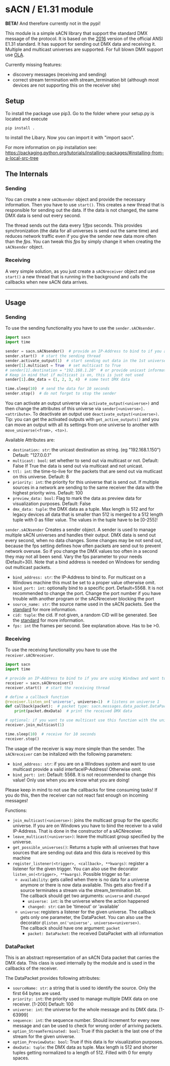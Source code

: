 # sACN / E1.31 module
**BETA!** And therefore currently not in the pypi!

This module is a simple sACN library that support the standard DMX message of the protocol.
It is based on the [2016][e1.31] version of the official ANSI E1.31 standard.
It has support for sending out DMX data and receiving it. Multiple and multicast universes are supported.
For full blown DMX support use [OLA](http://opendmx.net/index.php/Open_Lighting_Architecture).

Currently missing features:
 * discovery messages (receiving and sending)
 * correct stream termination with stream_termination bit (although most devices are
  not supporting this on the receiver site)
## Setup
To install the package use pip3. Go to the folder where your setup.py is located and execute

    pip install .

to install the Libary. Now you can import it with "import sacn".

For more information on pip installation see: https://packaging.python.org/tutorials/installing-packages/#installing-from-a-local-src-tree

## The Internals
### Sending
You can create a new `sACNsender` object and provide the necessary information. Then you have to use `start()`.
This creates a new thread that is responsible for sending out the data. If the data is not changed, the same DMX data
is send out every second.

The thread sends out the data every *1/fps* seconds. This provides synchronization (the data for all universes is send
out the same time) and reduces network traffic even if you give the sender new data more often than the *fps*.
You can tweak this *fps* by simply change it when creating the `sACNsender` object.
### Receiving
A very simple solution, as you just create a `sACNreceiver` object and use `start()` a new thread that is running in
the background and calls the callbacks when new sACN data arrives.

---
## Usage
### Sending
To use the sending functionality you have to use the `sender.sACNsender`.

```python
import sacn
import time

sender = sacn.sACNsender()  # provide an IP-Address to bind to if you are using Windows and want to use multicast
sender.start()  # start the sending thread
sender.activate_output(1)  # start sending out data in the 1st universe
sender[1].multicast = True  # set multicast to True
# sender[1].destination = "192.168.1.20"  # or provide unicast information.
# Keep in mind that if multicast is on, this is just not used
sender[1].dmx_data = (1, 2, 3, 4)  # some test DMX data

time.sleep(10)  # send the data for 10 seconds
sender.stop()  # do not forget to stop the sender
```

You can activate an output universe via `activate_output(<universe>)` and then change the attributes of this universe
via `sender[<universe>].<attribute>`. To deactivate an output use `deactivate_output(<universe>)`.
Tip: you can get the activated outputs with `get_active_outputs()` and you can move an output with all its settings
from one universe to another with `move_universe(<from>, <to>)`.

Available Attributes are:
 * `destination: str`: the unicast destination as string. (eg "192.168.1.150") Default: "127.0.0.1"
 * `multicast: bool`: set whether to send out via multicast or not. Default: False
 If True the data is send out via multicast and not unicast.
 * `ttl: int`: the time-to-live for the packets that are send out via mutlicast on this universe. Default: 8
 * `priority: int`: the priority for this universe that is send out. If multiple sources in a network are sending to
 the same receiver the data with the highest priority wins. Default: 100
 * `preview_data: bool`: Flag to mark the data as preview data for visualization purposes. Default: False
 * `dmx_data: tuple`: the DMX data as a tuple. Max length is 512 and for legacy devices all data that is smaller than
 512 is merged to a 512 length tuple with 0 as filler value. The values in the tuple have to be [0-255]!

`sender.sACNsender` Creates a sender object. A sender is used to manage multiple sACN universes and handles their output.
DMX data is send out every second, when no data changes. Some changes may be not send out, because the fps
setting defines how often packets are send out to prevent network overuse. So if you change the DMX values too
often in a second they may not all been send. Vary the fps parameter to your needs (Default=30).
Note that a bind address is needed on Windows for sending out multicast packets.
 * `bind_address: str`: the IP-Address to bind to.
 For multicast on a Windows machine this must be set to a proper value otherwise omit.
 * `bind_port: int`: optionally bind to a specific port. Default=5568. It is not recommended to change the port.
 Change the port number if you have trouble with another program or the sACNreceiver blocking the port
 * `source_name: str`: the source name used in the sACN packets. See the [standard][e1.31] for more information.
 * `cid: tuple`: the cid. If not given, a random CID will be generated. See the [standard][e1.31] for more information.
 * `fps: int` the frames per second. See explanation above. Has to be >0.

### Receiving
To use the receiving functionality you have to use the `receiver.sACNreceiver`.

```python
import sacn
import time

# provide an IP-Address to bind to if you are using Windows and want to use multicast
receiver = sacn.sACNreceiver()
receiver.start()  # start the receiving thread

# define a callback function
@receiver.listen_on('universe', universe=1)  # listens on universe 1
def callback(packet):  # packet type: sacn.messages.data_packet.DataPacket
    print(packet.dmxData)  # print the received DMX data

# optional: if you want to use multicast use this function with the universe as parameter
receiver.join_multicast(1)

time.sleep(10)  # receive for 10 seconds
receiver.stop()
```

The usage of the receiver is way more simple than the sender.
The `sACNreceiver` can be initalized with the following parameters:
 * `bind_address: str`: if you are on a Windows system and want to use multicast provide a valid interfaceIP-Address!
 Otherwise omit.
 * `bind_port: int`: Default: 5568. It is not recommended to change this value!
 Only use when you are know what you are doing!

Please keep in mind to not use the callbacks for time consuming tasks! 
If you do this, then the receiver can not react fast enough on incoming messages!

Functions:
 * `join_multicast(<universe>)`: joins the multicast group for the specific universe. If you are on Windows you have to
 bind the receiver to a valid IP-Address. That is done in the constructor of a sACNreceiver.
 * `leave_multicast(<universe>)`: leave the multicast group specified by the universe.
 * `get_possible_universes()`: Returns a tuple with all universes that have sources that are sending out data and this 
 data is received by this machine
 * `register_listener(<trigger>, <callback>, **kwargs)`: register a listener for the given trigger.
 You can also use the decorator `listen_on(<trigger>, **kwargs)`. Possible trigger so far:
   * `availability`: gets called when there is no data for a universe anymore or there is now data 
   available. This gets also fired if a source terminates a stream via the stream_termination bit.  
   The callback should get two arguments: `universe` and `changed`  
     * `universe: int`: is the universe where the action happened
     * `changed: str`: can be 'timeout' or 'available'
   * `universe`: registers a listener for the given universe. The callback gets only one parameter, the DataPacket. 
   You can also use the decorator `@listen_on('universe', universe=<universe>)`.  
   The callback should have one argument: `packet`
     * `packet: DataPacket`: the received DataPacket with all information

### DataPacket
This is an abstract representation of an sACN Data packet that carries the DMX data. This class is used internally by
the module and is used in the callbacks of the receiver.

The DataPacket provides following attributes:
 * `sourceName: str`: a string that is used to identify the source. Only the first 64 bytes are used.
 * `priority: int`: the priority used to manage multiple DMX data on one receiver. [1-200] Default: 100
 * `universe: int`: the universe for the whole message and its DMX data. [1-63999]
 * `sequence: int`: the sequence number. Should increment for every new message and can be used to check for wrong
 order of arriving packets.
 * `option_StreamTerminated: bool`: True if this packet is the last one of the stream for the given universe.
 * `option_PreviewData: bool`: True if this data is for visualization purposes.
 * `dmxData: tuple`: the DMX data as tuple. Max length is 512 and shorter tuples getting normalized to a length of 512.
 Filled with 0 for empty spaces.



[e1.31]: http://tsp.esta.org/tsp/documents/docs/E1-31-2016.pdf
